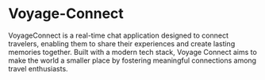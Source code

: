# Voyage-Connect
VoyageConnect is a real-time chat application designed to connect travelers, enabling them to share their experiences and create lasting memories together. Built with a modern tech stack, Voyage Connect aims to make the world a smaller place by fostering meaningful connections among travel enthusiasts.
